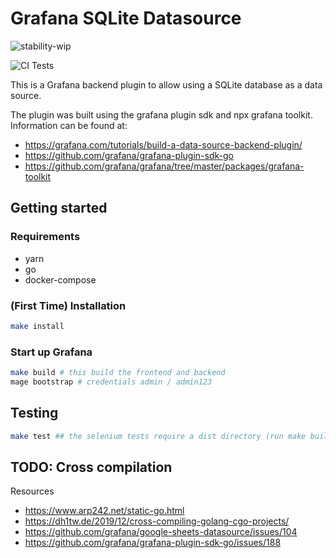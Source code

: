 # Grafana SQLite Datasource

![stability-wip](https://img.shields.io/badge/stability-work_in_progress-lightgrey.svg)

![CI Tests](https://github.com/fr-ser/grafana-sqlite-datasource/workflows/Test%20%26%20Build/badge.svg)

This is a Grafana backend plugin to allow using a SQLite database as a data source.

The plugin was built using the grafana plugin sdk and npx grafana toolkit. Information can be
found at:

- https://grafana.com/tutorials/build-a-data-source-backend-plugin/
- https://github.com/grafana/grafana-plugin-sdk-go
- https://github.com/grafana/grafana/tree/master/packages/grafana-toolkit

## Getting started

### Requirements

- yarn
- go
- docker-compose

### (First Time) Installation

```BASH
make install
```

### Start up Grafana

```BASH
make build # this build the frontend and backend
mage bootstrap # credentials admin / admin123
```

## Testing

```BASH
make test ## the selenium tests require a dist directory (run make build first)
```

## TODO: Cross compilation

Resources

- https://www.arp242.net/static-go.html
- https://dh1tw.de/2019/12/cross-compiling-golang-cgo-projects/
- https://github.com/grafana/google-sheets-datasource/issues/104
- https://github.com/grafana/grafana-plugin-sdk-go/issues/188
